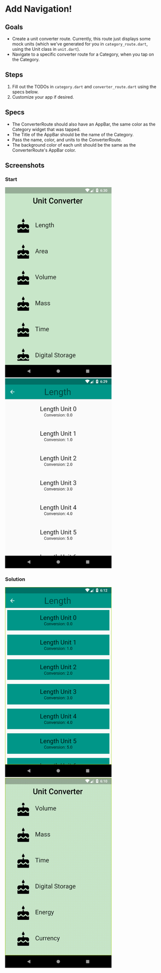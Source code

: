 # Add Navigation!

## Goals
 - Create a unit converter route. Currently, this route just displays some mock units (which we've generated for you in `category_route.dart`, using the Unit class in `unit.dart`).
 - Navigate to a specific converter route for a Category, when you tap on the Category.

## Steps
 1. Fill out the TODOs in `category.dart` and `converter_route.dart` using the specs below.
 2. Customize your app if desired.

## Specs
 - The ConverterRoute should also have an AppBar, the same color as the Category widget that was tapped.
 - The Title of the AppBar should be the name of the Category.
 - Pass the name, color, and units to the ConverterRoute.
 - The background color of each unit should be the same as the ConverterRoute's AppBar color.

## Screenshots

### Start
<img src='../../screenshots/04_navigation.png' width='350'><img src='../../screenshots/04_navigation_2.png' width='350'>

### Solution
<img src='../../screenshots/04_navigation_3.png' width='350'><img src='../../screenshots/04_navigation_4.gif' width='350'>